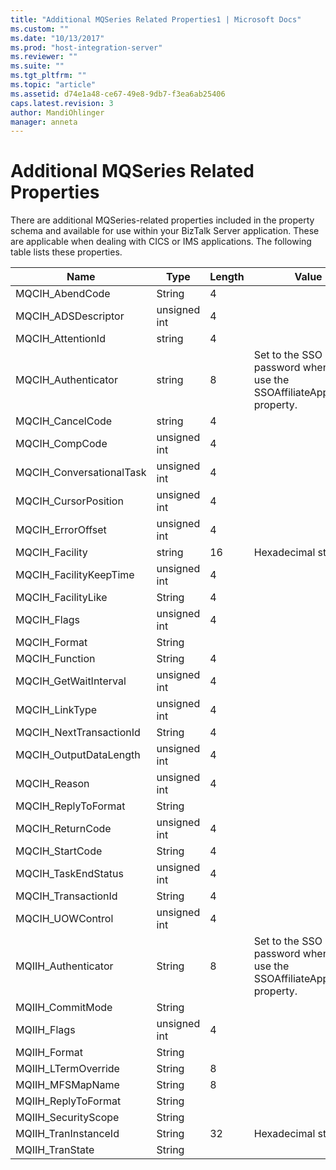 ```yaml
---
title: "Additional MQSeries Related Properties1 | Microsoft Docs"
ms.custom: ""
ms.date: "10/13/2017"
ms.prod: "host-integration-server"
ms.reviewer: ""
ms.suite: ""
ms.tgt_pltfrm: ""
ms.topic: "article"
ms.assetid: d74e1a48-ce67-49e8-9db7-f3ea6ab25406
caps.latest.revision: 3
author: MandiOhlinger
manager: anneta
---
```

# Additional MQSeries Related Properties
There are additional MQSeries-related properties included in the property schema and available for use within your BizTalk Server application. These are applicable when dealing with CICS or IMS applications. The following table lists these properties.  
  
|Name|Type|Length|Value|  
|----------|----------|------------|-----------|  
|MQCIH_AbendCode|String|4||  
|MQCIH_ADSDescriptor|unsigned int|4||  
|MQCIH_AttentionId|string|4||  
|MQCIH_Authenticator|string|8|Set to the SSO password when you use the SSOAffiliateApplication property.|  
|MQCIH_CancelCode|string|4||  
|MQCIH_CompCode|unsigned int|4||  
|MQCIH_ConversationalTask|unsigned int|4||  
|MQCIH_CursorPosition|unsigned int|4||  
|MQCIH_ErrorOffset|unsigned int|4||  
|MQCIH_Facility|string|16|Hexadecimal string|  
|MQCIH_FacilityKeepTime|unsigned int|4||  
|MQCIH_FacilityLike|String|4||  
|MQCIH_Flags|unsigned int|4||  
|MQCIH_Format|String|||  
|MQCIH_Function|String|4||  
|MQCIH_GetWaitInterval|unsigned int|4||  
|MQCIH_LinkType|unsigned int|4||  
|MQCIH_NextTransactionId|String|4||  
|MQCIH_OutputDataLength|unsigned int|4||  
|MQCIH_Reason|unsigned int|4||  
|MQCIH_ReplyToFormat|String|||  
|MQCIH_ReturnCode|unsigned int|4||  
|MQCIH_StartCode|String|4||  
|MQCIH_TaskEndStatus|unsigned int|4||  
|MQCIH_TransactionId|String|4||  
|MQCIH_UOWControl|unsigned int|4||  
|MQIIH_Authenticator|String|8|Set to the SSO password when you use the SSOAffiliateApplication property.|  
|MQIIH_CommitMode|String|||  
|MQIIH_Flags|unsigned int|4||  
|MQIIH_Format|String|||  
|MQIIH_LTermOverride|String|8||  
|MQIIH_MFSMapName|String|8||  
|MQIIH_ReplyToFormat|String|||  
|MQIIH_SecurityScope|String|||  
|MQIIH_TranInstanceId|String|32|Hexadecimal string|  
|MQIIH_TranState|String|||